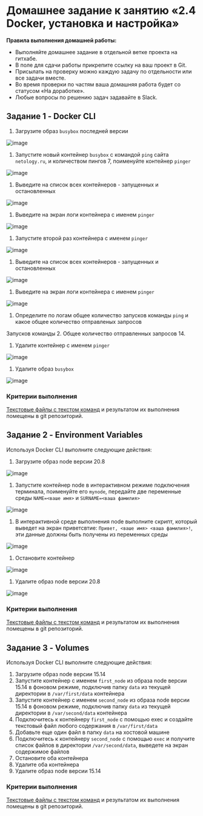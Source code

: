 # Домашнее задание к занятию «2.4 Docker, установка и настройка»

**Правила выполнения домашней работы:** 
* Выполняйте домашнее задание в отдельной ветке проекта на гитхабе.
* В поле для сдачи работы прикрепите ссылку на ваш проект в Git.
* Присылать на проверку можно каждую задачу по отдельности или все задачи вместе. 
* Во время проверки по частям ваша домашняя работа будет со статусом «На доработке».
* Любые вопросы по решению задач задавайте в Slack.

## Задание 1 - Docker CLI
1. Загрузите образ `busybox` последней версии

![image](https://github.com/nlotomsk/ndse-homeworks/assets/93542374/85d401c1-050f-44a0-8b69-dc2e8201e85d)

   
1. Запустите новый контейнер `busybox` с командой `ping` сайта `netology.ru`, и количеством пингов 7, поименуйте контейнер `pinger`

![image](https://github.com/nlotomsk/ndse-homeworks/assets/93542374/ed479706-c830-4e68-804a-8675334d1e6d)

1. Выведите на список всех контейнеров - запущенных и остановленных

![image](https://github.com/nlotomsk/ndse-homeworks/assets/93542374/d6cff9be-8c42-43cf-be01-74cff3ac72b5)
   
1. Выведите на экран логи контейнера с именем `pinger`

![image](https://github.com/nlotomsk/ndse-homeworks/assets/93542374/04d57dc6-3ab5-4a59-842f-d8d440ad1390)
   
1. Запустите второй раз контейнера с именем `pinger`

![image](https://github.com/nlotomsk/ndse-homeworks/assets/93542374/9083a312-c567-4e63-8b53-152283d1fdf7)
   
1. Выведите на список всех контейнеров - запущенных и остановленных

![image](https://github.com/nlotomsk/ndse-homeworks/assets/93542374/ab9e18d9-4c38-4745-b9b0-c9b295a753d4)

1. Выведите на экран логи контейнера с именем `pinger`

![image](https://github.com/nlotomsk/ndse-homeworks/assets/93542374/6ba098fb-e3a8-447e-b11b-8cfba29fdb3d)

1. Определите по логам общее количество запусков команды `ping` и какое общее количество отправленых запросов

Запусков команды 2. Общее количество отправленных запросов 14.

1. Удалите контейнер с именем `pinger`

![image](https://github.com/nlotomsk/ndse-homeworks/assets/93542374/96cd2e02-e881-4c65-858c-e45b38e80ba6)

1. Удалите образ `busybox`

![image](https://github.com/nlotomsk/ndse-homeworks/assets/93542374/c4a93eff-05b9-4883-9097-4a67522a93b2)
   

### Критерии выполнения

[Текстовые файлы с текстом команд](009-01.md) и результатом их выполнения помещены в git репозиторий.

## Задание 2 - Environment Variables

Используя Docker CLI выполните следующие действия:
1. Загрузите образ node версии 20.8

![image](https://github.com/nlotomsk/ndse-homeworks/assets/93542374/ee96dcf5-5c56-42c1-91be-691eb73fd372)
   
1. Запустите контейнер node в интерактивном режиме подключения терминала, поименуйте его `mynode`, передайте две переменные среды `NAME=<ваше имя>` и `SURNAME=<ваша фамилия>`

![image](https://github.com/nlotomsk/ndse-homeworks/assets/93542374/07aff16d-4944-45f1-af44-c73637059db2)

1. В интерактивной среде выполнения node выполните скрипт, который выведет на экран приветсвтие: `Привет, <ваше имя> <ваша фамилия>!`, эти данные должны быть получены из переменных среды

![image](https://github.com/nlotomsk/ndse-homeworks/assets/93542374/24522af7-b640-43e1-b0cd-993818844c9a)

1. Остановите контейнер

![image](https://github.com/nlotomsk/ndse-homeworks/assets/93542374/02b7e3d0-e2ad-4f37-b288-d5d97e0f324c)

1. Удалите образ node версии 20.8

![image](https://github.com/nlotomsk/ndse-homeworks/assets/93542374/f4c3a4fe-18c0-42fc-b15f-d0b1044336f2)


### Критерии выполнения

[Текстовые файлы с текстом команд](009-02.md) и результатом их выполнения помещены в git репозиторий.

## Задание 3 - Volumes

Используя Docker CLI выполните следующие действия:
1. Загрузите образ node версии 15.14
1. Запустите контейнер с именем `first_node` из образа node версии 15.14 в фоновом режиме, подключив папку `data` из текущей директории в `/var/first/data` контейнера
1. Запустите контейнер с именем `second_node` из образа node версии 15.14 в фоновом режиме, подключив папку `data` из текущей директории в `/var/second/data` контейнера
1. Подключитесь к контейнеру `first_node` с помощью exec и создайте текстовый файл любого содержания в `/var/first/data`
1. Добавьте еще один файл в папку `data` на хостовой машине
1. Подключитесь к контейнеру `second_node` с помощью `exec` и получите список файлов в директории `/var/second/data`, выведете на экран содержимое файлов
1. Остановите оба контейнера
1. Удалите оба контейнера
1. Удалите образ node версии 15.14

### Критерии выполнения

[Текстовые файлы с текстом команд](009-03) и результатом их выполнения помещены в git репозиторий.
